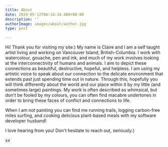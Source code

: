 ```yaml
---
title: About
date: 2019-05-12T06:14:34.000+00:00
description: ''
authorImage: images/about/author.jpg
type: post

---
```

Hi! Thank you for visiting my site:) My name is Claire and I am a self taught artist living and working on Vancouver Island, British-Columbia. I work with watercolour, gouache, pen and ink, and much of my work involves looking at the interconnectivity of humans and animals. I aim to depict these connections as beautiful, destructive, hopeful, and helpless. I am using my artistic voice to speak about our connection to the delicate environment that extends past just spending time out in nature. Through this, hopefully you will think differently about the world and our place within it by my little (and sometimes large) paintings. My work is often described as whimsical, but don't be fooled by my colours, you can often find macabre undertones in order to bring these faces of conflict and connections to life.

When I am not painting you can find me running trails, logging carbon-free miles surfing, and cooking delicious plant-based meals with my software developer husband!

I love hearing from you! Don't hesitate to reach out, seriously:)

xx

#### 